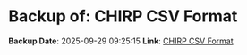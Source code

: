 # Backup of: CHIRP CSV Format

**Backup Date**: 2025-09-29 09:25:15
**Link**: [CHIRP CSV Format](https://przemienniki.net/export/chirp.csv?band=2m,70cm&country=pl&onlyworking=true)
